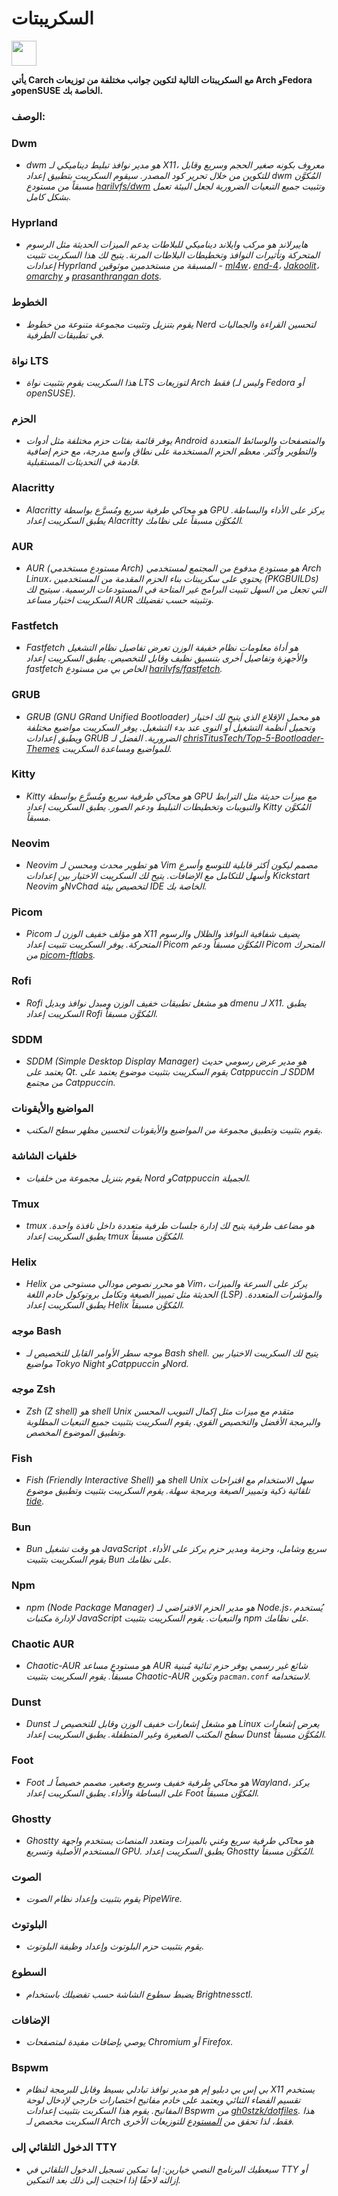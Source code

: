 # السكريبتات

<img src="https://cdn-icons-png.flaticon.com/128/3721/3721643.png" width="40" />

**يأتي Carch مع السكريبتات التالية لتكوين جوانب مختلفة من توزيعات Arch وFedora وopenSUSE الخاصة بك.**

### الوصف:

### Dwm
- *dwm هو مدير نوافذ تبليط ديناميكي لـ X11، معروف بكونه صغير الحجم وسريع وقابل للتكوين من خلال تحرير كود المصدر. سيقوم السكريبت بتطبيق إعداد dwm المُكوَّن مسبقاً من مستودع [harilvfs/dwm](https://github.com/harilvfs/dwm) وتثبيت جميع التبعيات الضرورية لجعل البيئة تعمل بشكل كامل.*

### Hyprland
- *هايبرلاند هو مركب وايلاند ديناميكي للبلاطات يدعم الميزات الحديثة مثل الرسوم المتحركة وتأثيرات النوافذ وتخطيطات البلاطات المرنة. يتيح لك هذا السكربت تثبيت إعدادات Hyprland المسبقة من مستخدمين موثوقين - [ml4w](https://github.com/mylinuxforwork/dotfiles)، [end-4](https://github.com/end-4/dots-hyprland)، [Jakoolit](https://github.com/JaKooLit/Arch-Hyprland)، [omarchy](https://github.com/basecamp/omarchy) و [prasanthrangan dots](https://github.com/prasanthrangan/hyprdots).*

### الخطوط
- *يقوم بتنزيل وتثبيت مجموعة متنوعة من خطوط Nerd لتحسين القراءة والجماليات في تطبيقات الطرفية.*

### نواة LTS
- *هذا السكريبت يقوم بتثبيت نواة LTS لتوزيعات Arch فقط (وليس لـ Fedora أو openSUSE).*

### الحزم
- *يوفر قائمة بفئات حزم مختلفة مثل أدوات Android والمتصفحات والوسائط المتعددة والتطوير وأكثر. معظم الحزم المستخدمة على نطاق واسع مدرجة، مع حزم إضافية قادمة في التحديثات المستقبلية.*

### Alacritty
- *Alacritty هو محاكي طرفية سريع ومُسرَّع بواسطة GPU يركز على الأداء والبساطة. يطبق السكريبت إعداد Alacritty المُكوَّن مسبقاً على نظامك.*

### AUR
- *AUR (مستودع مستخدمي Arch) هو مستودع مدفوع من المجتمع لمستخدمي Arch Linux، يحتوي على سكريبتات بناء الحزم المقدمة من المستخدمين (PKGBUILDs) التي تجعل من السهل تثبيت البرامج غير المتاحة في المستودعات الرسمية. سيتيح لك السكريبت اختيار مساعد AUR وتثبيته حسب تفضيلك.*

### Fastfetch
- *Fastfetch هو أداة معلومات نظام خفيفة الوزن تعرض تفاصيل نظام التشغيل والأجهزة وتفاصيل أخرى بتنسيق نظيف وقابل للتخصيص. يطبق السكريبت إعداد fastfetch الخاص بي من مستودع [harilvfs/fastfetch](https://github.com/harilvfs/fastfetch).*

### GRUB
- *GRUB (GNU GRand Unified Bootloader) هو محمل الإقلاع الذي يتيح لك اختيار وتحميل أنظمة التشغيل أو النوى عند بدء التشغيل. يوفر السكريبت مواضيع مختلفة ويطبق إعدادات GRUB الضرورية. الفضل لـ [chrisTitusTech/Top-5-Bootloader-Themes](https://github.com/chrisTitusTech/Top-5-Bootloader-Themes) للمواضيع ومساعدة السكريبت.*

### Kitty
- *Kitty هو محاكي طرفية سريع ومُسرَّع بواسطة GPU مع ميزات حديثة مثل الترابط والتبويبات وتخطيطات التبليط ودعم الصور. يطبق السكريبت إعداد Kitty المُكوَّن مسبقاً.*

### Neovim
- *Neovim هو تطوير محدث ومحسن لـ Vim مصمم ليكون أكثر قابلية للتوسع وأسرع وأسهل للتكامل مع الإضافات. يتيح لك السكريبت الاختيار بين إعدادات Kickstart Neovim وNvChad لتخصيص بيئة IDE الخاصة بك.*

### Picom
- *Picom هو مؤلف خفيف الوزن لـ X11 يضيف شفافية النوافذ والظلال والرسوم المتحركة. يوفر السكريبت تثبيت إعداد Picom المُكوَّن مسبقاً ودعم Picom المتحرك من [picom-ftlabs](https://github.com/r0-zero/picom).*

### Rofi
- *Rofi هو مشغل تطبيقات خفيف الوزن ومبدل نوافذ وبديل dmenu لـ X11. يطبق السكريبت إعداد Rofi المُكوَّن مسبقاً.*

### SDDM
- *SDDM (Simple Desktop Display Manager) هو مدير عرض رسومي حديث يعتمد على Qt. يقوم السكريبت بتثبيت موضوع يعتمد على Catppuccin لـ SDDM من مجتمع Catppuccin.*

### المواضيع والأيقونات
- *يقوم بتثبيت وتطبيق مجموعة من المواضيع والأيقونات لتحسين مظهر سطح المكتب.*

### خلفيات الشاشة
- *يقوم بتنزيل مجموعة من خلفيات Nord وCatppuccin الجميلة.*

### Tmux
- *tmux هو مضاعف طرفية يتيح لك إدارة جلسات طرفية متعددة داخل نافذة واحدة. يطبق السكريبت إعداد tmux المُكوَّن مسبقاً.*

### Helix
- *Helix هو محرر نصوص مودالي مستوحى من Vim، يركز على السرعة والميزات الحديثة مثل تمييز الصيغة وتكامل بروتوكول خادم اللغة (LSP) والمؤشرات المتعددة. يطبق السكريبت إعداد Helix المُكوَّن مسبقاً.*

### موجه Bash
- *موجه سطر الأوامر القابل للتخصيص لـ Bash shell. يتيح لك السكريبت الاختيار بين مواضيع Tokyo Night وCatppuccin وNord.*

### موجه Zsh
- *Zsh (Z shell) هو shell Unix متقدم مع ميزات مثل إكمال التبويب المحسن والبرمجة الأفضل والتخصيص القوي. يقوم السكريبت بتثبيت جميع التبعيات المطلوبة وتطبيق الموضوع المخصص.*

### Fish
- *Fish (Friendly Interactive Shell) هو shell Unix سهل الاستخدام مع اقتراحات تلقائية ذكية وتمييز الصيغة وبرمجة سهلة. يقوم السكريبت بتثبيت وتطبيق موضوع [tide](https://github.com/IlanCosman/tide).*

### Bun
- *Bun هو وقت تشغيل JavaScript سريع وشامل، وحزمة ومدير حزم يركز على الأداء. يقوم السكريبت بتثبيت Bun على نظامك.*

### Npm
- *npm (Node Package Manager) هو مدير الحزم الافتراضي لـ Node.js، يُستخدم لإدارة مكتبات JavaScript والتبعيات. يقوم السكريبت بتثبيت npm على نظامك.*

### Chaotic AUR
- *Chaotic-AUR هو مستودع مساعد AUR شائع غير رسمي يوفر حزم ثنائية مُبنية مسبقاً. يقوم السكريبت بتثبيت Chaotic-AUR وتكوين `pacman.conf` لاستخدامه.*

### Dunst
- *Dunst هو مشغل إشعارات خفيف الوزن وقابل للتخصيص لـ Linux يعرض إشعارات سطح المكتب الصغيرة وغير المتطفلة. يطبق السكريبت إعداد Dunst المُكوَّن مسبقاً.*

### Foot
- *Foot هو محاكي طرفية خفيف وسريع وصغير، مصمم خصيصاً لـ Wayland، يركز على البساطة والأداء. يطبق السكريبت إعداد Foot المُكوَّن مسبقاً.*

### Ghostty
- *Ghostty هو محاكي طرفية سريع وغني بالميزات ومتعدد المنصات يستخدم واجهة المستخدم الأصلية وتسريع GPU. يطبق السكريبت إعداد Ghostty المُكوَّن مسبقاً.*

### الصوت
- *يقوم بتثبيت وإعداد نظام الصوت PipeWire.*

### البلوتوث
- *يقوم بتثبيت حزم البلوتوث وإعداد وظيفة البلوتوث.*

### السطوع
- *يضبط سطوع الشاشة حسب تفضيلك باستخدام Brightnessctl.*

### الإضافات
- *يوصي بإضافات مفيدة لمتصفحات Chromium أو Firefox.*

### Bspwm
- *بي إس بي دبليو إم هو مدير نوافذ تبادلي بسيط وقابل للبرمجة لنظام X11 يستخدم تقسيم الفضاء الثنائي ويعتمد على خادم مفاتيح اختصارات خارجي لإدخال لوحة المفاتيح. يقوم هذا السكربت بتثبيت إعدادات Bspwm من [gh0stzk/dotfiles](https://github.com/gh0stzk/dotfiles). هذا السكربت مخصص لـ Arch فقط، لذا تحقق من [المستودع](https://github.com/gh0stzk/dotfiles) للتوزيعات الأخرى.*

### الدخول التلقائي إلى TTY
- *سيعطيك البرنامج النصي خيارين: إما تمكين تسجيل الدخول التلقائي في TTY أو إزالته لاحقًا إذا احتجت إلى ذلك بعد التمكين.*